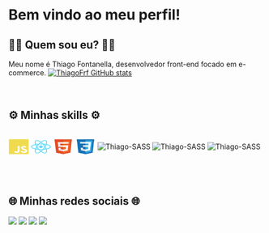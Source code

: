 # Bem vindo ao meu perfil!

## 👦🏻 Quem sou eu? 👦🏻
Meu nome é Thiago Fontanella, desenvolvedor front-end focado em e-commerce.
[![ThiagoFrf GitHub stats](https://github-readme-stats.vercel.app/api?username=thiagofrf&show_icons=true&theme=midnight-purple)](https://github.com/anuraghazra/github-readme-stats)
<br>
<br>
<br>


## ⚙️ Minhas skills ⚙️
<div style="display: inline_block"><br>
  <img align="center" alt="Thiago-Js" height="30" width="40" src="https://raw.githubusercontent.com/devicons/devicon/master/icons/javascript/javascript-plain.svg">
  <img align="center" alt="Thiago-React" height="30" width="40" src="https://raw.githubusercontent.com/devicons/devicon/master/icons/react/react-original.svg">
  <img align="center" alt="Thiago-HTML" height="30" width="40" src="https://raw.githubusercontent.com/devicons/devicon/master/icons/html5/html5-original.svg">
  <img align="center" alt="Thiago-CSS" height="30" width="40" src="https://raw.githubusercontent.com/devicons/devicon/master/icons/css3/css3-original.svg">
  <img align="center" alt="Thiago-SASS" height="30" width="40" src="https://cdn.jsdelivr.net/gh/devicons/devicon/icons/sass/sass-original.svg" />
  <img align="center" alt="Thiago-SASS" height="30" width="40" src="https://cdn.jsdelivr.net/gh/devicons/devicon/icons/jquery/jquery-original.svg" />
  <img align="center" alt="Thiago-SASS" height="30" width="40" src="https://cdn.jsdelivr.net/gh/devicons/devicon/icons/handlebars/handlebars-original-wordmark.svg" />
</div>

<br>
<br>
<br>
  
## 🌐 Minhas redes sociais 🌐
 
<div> 
  <a href="https://instagram.com/tfontanella_" target="_blank"><img src="https://img.shields.io/badge/-Instagram-%23E4405F?style=for-the-badge&logo=instagram&logoColor=white" target="_blank"></a>
 	<a href="https://www.twitch.tv/thigassssssss" target="_blank"><img src="https://img.shields.io/badge/Twitch-9146FF?style=for-the-badge&logo=twitch&logoColor=white" target="_blank"></a>
  <a href = "mailto:thiago.fontanella@hotmail.com"><img src="https://img.shields.io/badge/-Gmail-%23333?style=for-the-badge&logo=gmail&logoColor=white" target="_blank"></a>
  <a href="https://www.linkedin.com/in/thiagofontanella/" target="_blank"><img src="https://img.shields.io/badge/-LinkedIn-%230077B5?style=for-the-badge&logo=linkedin&logoColor=white" target="_blank"></a> 
</div>

